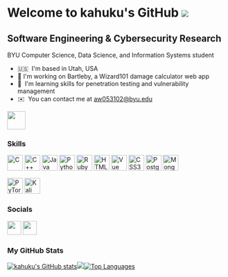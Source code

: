 Welcome to kahuku's GitHub ![](https://user-images.githubusercontent.com/18350557/176309783-0785949b-9127-417c-8b55-ab5a4333674e.gif)
================================================================================================================

Software Engineering & Cybersecurity Research
----------------------------------------------------------------

BYU Computer Science, Data Science, and Information Systems student

*   🇺🇸  I'm based in Utah, USA
*   🚀  I'm working on Bartleby, a Wizard101 damage calculator web app
*   🧠  I'm learning skills for penetration testing and vulnerability management
*   ✉️  You can contact me at [aw053102@byu.edu](mailto:aw053102@byu.edu)

<a href="https://www.github.com/kahuku" target="_blank" rel="noreferrer"><img
                  src="https://img.shields.io/github/followers/kahuku?logo=github&style=for-the-badge&color=ec4899&labelColor=000000" height="42"/></a>
                  
### Skills
<p align="left">
                                <a href="https://docs.microsoft.com/en-us/cpp/?view=msvc-170" target="_blank" rel="noreferrer"><img src="https://raw.githubusercontent.com/danielcranney/readme-generator/main/public/icons/skills/c-colored.svg" width="36" height="36" alt="C" /></a>
                                <a href="https://docs.microsoft.com/en-us/cpp/?view=msvc-170" target="_blank" rel="noreferrer"><img src="https://raw.githubusercontent.com/danielcranney/readme-generator/main/public/icons/skills/cplusplus-colored.svg" width="36" height="36" alt="C++" /></a>
                                <a href="https://www.oracle.com/java/" target="_blank" rel="noreferrer"><img src="https://raw.githubusercontent.com/danielcranney/readme-generator/main/public/icons/skills/java-colored.svg" width="36" height="36" alt="Java" /></a>
                                <a href="https://www.python.org/" target="_blank" rel="noreferrer"><img src="https://raw.githubusercontent.com/danielcranney/readme-generator/main/public/icons/skills/python-colored.svg" width="36" height="36" alt="Python" /></a>
                                <a href="https://www.ruby-lang.org/en/" target="_blank" rel="noreferrer"><img src="https://raw.githubusercontent.com/danielcranney/readme-generator/main/public/icons/skills/ruby-colored.svg" width="36" height="36" alt="Ruby" /></a>
                                <a href="https://developer.mozilla.org/en-US/docs/Glossary/HTML5" target="_blank" rel="noreferrer"><img src="https://raw.githubusercontent.com/danielcranney/readme-generator/main/public/icons/skills/html5-colored.svg" width="36" height="36" alt="HTML5" /></a>
                                <a href="https://vuejs.org/" target="_blank" rel="noreferrer"><img src="https://raw.githubusercontent.com/danielcranney/readme-generator/main/public/icons/skills/vuejs-colored.svg" width="36" height="36" alt="Vue" /></a>
                                <a href="https://www.w3.org/TR/CSS/#css" target="_blank" rel="noreferrer"><img src="https://raw.githubusercontent.com/danielcranney/readme-generator/main/public/icons/skills/css3-colored.svg" width="36" height="36" alt="CSS3" /></a>
                                <a href="https://www.postgresql.org/" target="_blank" rel="noreferrer"><img src="https://raw.githubusercontent.com/danielcranney/readme-generator/main/public/icons/skills/postgresql-colored.svg" width="36" height="36" alt="PostgreSQL" /></a>
                                <a href="https://www.mongodb.com/" target="_blank" rel="noreferrer"><img src="https://raw.githubusercontent.com/danielcranney/readme-generator/main/public/icons/skills/mongodb-colored.svg" width="36" height="36" alt="MongoDB" /></a>
                    </p>
<p align="left">
                                <a href="https://pytorch.org/" target="_blank" rel="noreferrer"><img src="https://img.shields.io/badge/PyTorch-%23EE4C2C.svg?style=for-the-badge&logo=PyTorch&logoColor=white" height="36" alt="PyTorch" /></a>
                                <a href="https://www.kali.org/" target="_blank" rel="noreferrer"><img src="https://img.shields.io/badge/Kali-268BEE?style=for-the-badge&logo=kalilinux&logoColor=whit" height="36" alt="Kali" /></a>
                    </p>
                    
                  
### Socials
                  
                  
<p align="left">
                          <a href="https://www.github.com/kahuku" target="_blank" rel="noreferrer"><img src="https://raw.githubusercontent.com/danielcranney/readme-generator/main/public/icons/socials/github.svg" width="32" height="32" /></a>
                          <a href="https://www.linkedin.com/in/drewwilson2002" target="_blank" rel="noreferrer"><img src="https://raw.githubusercontent.com/danielcranney/readme-generator/main/public/icons/socials/linkedin.svg" width="32" height="32" /></a>
                    </p>
                      
### My GitHub Stats

<a
                      href="http://www.github.com/kahuku"><img src="https://github-readme-stats.vercel.app/api?username=kahuku&show_icons=true&hide=issues,contribs&count_private=true&title_color=64748b&text_color=ffffff&icon_color=ec4899&bg_color=000000&hide_border=true&show_icons=true" alt="kahuku's GitHub stats" /></a><a
                      href="http://www.github.com/kahuku"><img
                  src="https://github-readme-streak-stats.herokuapp.com/?user=kahuku&stroke=ffffff&background=000000&ring=64748b&fire=64748b&currStreakNum=ffffff&currStreakLabel=64748b&sideNums=ffffff&sideLabels=ffffff&dates=ffffff&hide_border=true" /></a><a href="https://github.com/kahuku" align="left"><img src="https://github-readme-stats.vercel.app/api/top-langs/?username=kahuku&langs_count=5&title_color=64748b&text_color=ffffff&icon_color=ec4899&bg_color=000000&hide_border=true&locale=en&custom_title=Top%20%Languages" alt="Top Languages" /></a>

